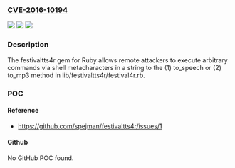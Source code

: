 ### [CVE-2016-10194](https://cve.mitre.org/cgi-bin/cvename.cgi?name=CVE-2016-10194)
![](https://img.shields.io/static/v1?label=Product&message=n%2Fa&color=blue)
![](https://img.shields.io/static/v1?label=Version&message=n%2Fa&color=blue)
![](https://img.shields.io/static/v1?label=Vulnerability&message=n%2Fa&color=brighgreen)

### Description

The festivaltts4r gem for Ruby allows remote attackers to execute arbitrary commands via shell metacharacters in a string to the (1) to_speech or (2) to_mp3 method in lib/festivaltts4r/festival4r.rb.

### POC

#### Reference
- https://github.com/spejman/festivaltts4r/issues/1

#### Github
No GitHub POC found.


